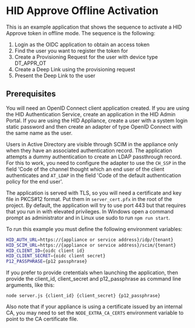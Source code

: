 # HID Approve Offline Activation

This is an example application that shows the sequence to activate a HID Approve token in offline mode.  The sequence is the following:

1. Login as the OIDC application to obtain an access token
2. Find the user you want to register the token for
3. Create a Provisioning Request for the user with device type DT_APPR_OT
4. Create a Deep Link using the provisioning request
5. Present the Deep Link to the user

## Prerequisites

You will need an OpenID Connect client application created. If you are using the HID Authentication Service, create an application in the HID Admin Portal. If you are using the HID Appliance, create a user with a system login static password and then create an adapter of type OpenID Connect with the same name as the user.

Users in Active Directory are visible through SCIM in the appliance only when they have an associated authentication record. The application attempts a dummy authentication to create an LDAP passthrough record. For this to work, you need to configure the adapter to use the `CH_SSP` in the field 'Code of the channel thought which an end user of the client authenticates and `AT_LDAP` in the field 'Code of the default authentication policy for the end user'.

The application is served with TLS, so you will need a certificate and key file in PKCS#12 format. Put them in `server_cert.pfx` in the root of the project. By default, the application will try to use port 443 but that requires that you run in with elevated privileges. In Windows open a command prompt as administrator and in Linux use sudo to run `npm run start`.

To run this example you must define the following environment variables:

```bash
HID_AUTH_URL=https://{appliance or service address}/idp/{tenant}
HID_SCIM_URL=https://{appliance or service address}/scim/{tenant}
HID_CLIENT_ID={oidc client id}
HID_CLIENT_SECRET={oidc client secret}
P12_PASSPHRASE={p12 passphrase}
```

If you prefer to provide cretentials when launching the application, then provide the client_id, client_secret and p12_passphrase as command line arguments, like this:

```
node server.js {client_id} {client_secret} {p12_passphrase}
```

Also note that if your appliance is using a certificate issued by an internal CA, you may need to set the `NODE_EXTRA_CA_CERTS` environment variable to point to the CA certificate file.
